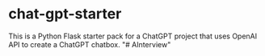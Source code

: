 # chat-gpt-starter
This is a Python Flask starter pack for a ChatGPT project that uses OpenAI API to create a ChatGPT chatbox.
"# AInterview" 
